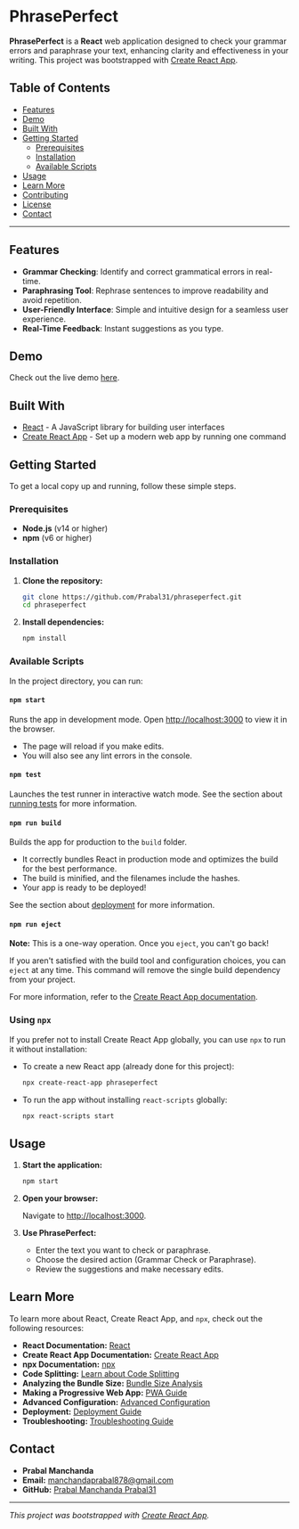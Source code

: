 # PhrasePerfect

**PhrasePerfect** is a **React** web application designed to check your grammar errors and paraphrase your text, enhancing clarity and effectiveness in your writing. This project was bootstrapped with [Create React App](https://github.com/facebook/create-react-app).

## Table of Contents

- [Features](#features)
- [Demo](#demo)
- [Built With](#built-with)
- [Getting Started](#getting-started)
  - [Prerequisites](#prerequisites)
  - [Installation](#installation)
  - [Available Scripts](#available-scripts)
- [Usage](#usage)
- [Learn More](#learn-more)
- [Contributing](#contributing)
- [License](#license)
- [Contact](#contact)

---

## Features

- **Grammar Checking**: Identify and correct grammatical errors in real-time.
- **Paraphrasing Tool**: Rephrase sentences to improve readability and avoid repetition.
- **User-Friendly Interface**: Simple and intuitive design for a seamless user experience.
- **Real-Time Feedback**: Instant suggestions as you type.

## Demo

Check out the live demo [here](#).

## Built With

- [React](https://reactjs.org/) - A JavaScript library for building user interfaces
- [Create React App](https://create-react-app.dev/) - Set up a modern web app by running one command

## Getting Started

To get a local copy up and running, follow these simple steps.

### Prerequisites

- **Node.js** (v14 or higher)
- **npm** (v6 or higher)

### Installation

1. **Clone the repository:**

   ```bash
   git clone https://github.com/Prabal31/phraseperfect.git
   cd phraseperfect
   ```

2. **Install dependencies:**

   ```bash
   npm install
   ```

### Available Scripts

In the project directory, you can run:

#### `npm start`

Runs the app in development mode. Open [http://localhost:3000](http://localhost:3000) to view it in the browser.

- The page will reload if you make edits.
- You will also see any lint errors in the console.

#### `npm test`

Launches the test runner in interactive watch mode. See the section about [running tests](https://create-react-app.dev/docs/running-tests) for more information.

#### `npm run build`

Builds the app for production to the `build` folder.

- It correctly bundles React in production mode and optimizes the build for the best performance.
- The build is minified, and the filenames include the hashes.
- Your app is ready to be deployed!

See the section about [deployment](https://create-react-app.dev/docs/deployment) for more information.

#### `npm run eject`

**Note:** This is a one-way operation. Once you `eject`, you can't go back!

If you aren't satisfied with the build tool and configuration choices, you can `eject` at any time. This command will remove the single build dependency from your project.

For more information, refer to the [Create React App documentation](https://create-react-app.dev/docs/available-scripts).

### Using `npx`

If you prefer not to install Create React App globally, you can use `npx` to run it without installation:

- To create a new React app (already done for this project):

  ```bash
  npx create-react-app phraseperfect
  ```

- To run the app without installing `react-scripts` globally:

  ```bash
  npx react-scripts start
  ```

## Usage

1. **Start the application:**

   ```bash
   npm start
   ```

2. **Open your browser:**

   Navigate to [http://localhost:3000](http://localhost:3000).

3. **Use PhrasePerfect:**

   - Enter the text you want to check or paraphrase.
   - Choose the desired action (Grammar Check or Paraphrase).
   - Review the suggestions and make necessary edits.

## Learn More

To learn more about React, Create React App, and `npx`, check out the following resources:

- **React Documentation:** [React](https://reactjs.org/)
- **Create React App Documentation:** [Create React App](https://create-react-app.dev/docs/getting-started)
- **npx Documentation:** [npx](https://www.npmjs.com/package/npx)
- **Code Splitting:** [Learn about Code Splitting](https://create-react-app.dev/docs/code-splitting)
- **Analyzing the Bundle Size:** [Bundle Size Analysis](https://create-react-app.dev/docs/analyzing-the-bundle-size)
- **Making a Progressive Web App:** [PWA Guide](https://create-react-app.dev/docs/making-a-progressive-web-app)
- **Advanced Configuration:** [Advanced Configuration](https://create-react-app.dev/docs/advanced-configuration)
- **Deployment:** [Deployment Guide](https://create-react-app.dev/docs/deployment)
- **Troubleshooting:** [Troubleshooting Guide](https://create-react-app.dev/docs/troubleshooting)


## Contact

- **Prabal Manchanda**
- **Email:** [manchandaprabal878@gmail.com](mailto:manchandaprabal878@gmail.com)
- **GitHub:** [Prabal Manchanda
Prabal31](https://github.com/Prabal31)

---

*This project was bootstrapped with [Create React App](https://github.com/facebook/create-react-app).*
